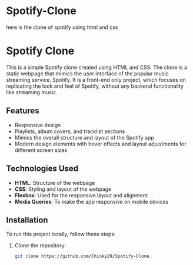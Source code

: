 # Spotify-Clone
 here is the clone of spotify using html and css
# Spotify Clone

This is a simple Spotify clone created using HTML and CSS. The clone is a static webpage that mimics the user interface of the popular music streaming service, Spotify. It is a front-end only project, which focuses on replicating the look and feel of Spotify, without any backend functionality like streaming music.

## Features
- Responsive design
- Playlists, album covers, and tracklist sections
- Mimics the overall structure and layout of the Spotify app
- Modern design elements with hover effects and layout adjustments for different screen sizes

## Technologies Used
- **HTML**: Structure of the webpage
- **CSS**: Styling and layout of the webpage
- **Flexbox**: Used for the responsive layout and alignment
- **Media Queries**: To make the app responsive on mobile devices

## Installation

To run this project locally, follow these steps:

1. Clone the repository:

   ```bash
   git clone https://github.com/Chinky29/Spotify-Clone.
